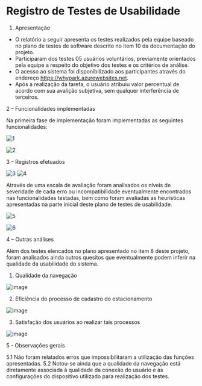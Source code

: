 # Registro de Testes de Usabilidade



1. Apresentação 
- O relatório a seguir apresenta os testes realizados pela equipe baseado no plano de testes de software descrito no item 10 da documentação do projeto.
- Participaram dos testes 05 usuários voluntários, previamente orientados pela equipe a respeito do objetivo dos testes e os critérios de análise.
- O acesso ao sistema foi disponibilizado aos participantes através do endereço https://whypark.azurewebsites.net. 
- Após a realização da tarefa, o usuário atribuiu valor percentual de acordo com sua avalição subjetiva, sem qualquer interferência de terceiros. 

2 – Funcionalidades implementadas 

Na primeira fase de implementação foram implementadas as seguintes funcionalidades: 


![1](https://user-images.githubusercontent.com/90852295/173209585-c7a0a59d-e71a-4bd6-8106-23aba7bcb6a9.png)

![2](https://user-images.githubusercontent.com/90852295/173209586-8a73478f-04a7-450e-bd52-2bc6daf48af8.png)


3 – Registros efetuados 

![3](https://user-images.githubusercontent.com/90852295/173209602-e9083c2e-cc9d-44c6-a57c-0f112b002a61.png)
![4](https://user-images.githubusercontent.com/90852295/173209603-2e235581-761b-44a3-8663-8b9e40faf073.png)

Através de uma escala de avaliação foram analisados os níveis de severidade de cada erro ou incompatibilidade eventualmente encontrados nas funcionalidades testadas, bem como foram avaliadas as heurísticas apresentadas na parte inicial deste plano de testes de usabilidade. 

![5](https://user-images.githubusercontent.com/90852295/173209634-dbad6f08-3aed-46e2-9767-a2b7fcd8585f.png)


![6](https://user-images.githubusercontent.com/90852295/173209670-c768c070-1335-44a0-9d1f-dda346a6a9d9.png)

4 – Outras análises

Além dos testes elencados no plano apresentado no item 8 deste projeto, foram analisados ainda outros quesitos que eventualmente podem inferir na qualidade da usabilidade do sistema. 
1.	Qualidade da navegação

![image](https://user-images.githubusercontent.com/90852295/173209694-3f724079-3aee-4bab-8f0d-fe704ed07181.png)

2.	Eficiência do processo de cadastro do estacionamento

![image](https://user-images.githubusercontent.com/90852295/173209705-6b998164-9754-4405-aef4-f3a9ac1c263c.png)

3.	Satisfação dos usuários ao realizar tais processos

![image](https://user-images.githubusercontent.com/90852295/173209716-a0660bc8-c74c-4cb5-9b8f-87b16d5ef979.png)


5 - Observações gerais

5.1 Não foram relatados erros que impossibilitaram a utilização das funções apresentadas. 
5.2 Notou-se ainda que a qualidade da navegação está diretamente associada à qualidade da conexão do usuário e às configurações do dispositivo utilizado para realização dos testes. 


